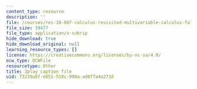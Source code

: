 ```yaml
---
content_type: resource
description: ''
file: /courses/res-18-007-calculus-revisited-multivariable-calculus-fall-2011/73239a8fe651518c990aad6f7a4a273d_0Uz-TR_vZKs.vtt
file_size: 39477
file_type: application/x-subrip
hide_download: true
hide_download_original: null
learning_resource_types: []
license: https://creativecommons.org/licenses/by-nc-sa/4.0/
ocw_type: OCWFile
resourcetype: Other
title: 3play caption file
uid: 73239a8f-e651-518c-990a-ad6f7a4a273d
---
```

